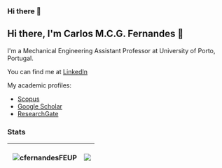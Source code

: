 ### Hi there 👋

## Hi there, I'm Carlos M.C.G. Fernandes 👋

I'm a Mechanical Engineering Assistant Professor at University of Porto, Portugal.

You can find me at [LinkedIn](https://www.linkedin.com/in/carlosmcgfernandes/)

My academic profiles:
- [Scopus](https://www.scopus.com/authid/detail.uri?authorId=55260634000)
- [Google Scholar](https://scholar.google.com/citations?user=ulRO8K4AAAAJ&hl=en)
- [ResearchGate](https://www.researchgate.net/profile/Carlos-Fernandes-34)


### Stats

| <p>&nbsp;<img align="center" src="https://github-readme-stats.vercel.app/api?username=cfernandesFEUP&show_icons=true&theme=dark&locale=en" alt="cfernandesFEUP" /></p> | <a href="https://github.com/cfernandesFEUP/github-readme-stats"><img align="center" src="https://github-readme-stats.vercel.app/api/top-langs/?username=cfernandesFEUP&show_icons=true&theme=dark&locale=en" /></a> |
| ------------- | ------------- |


<!--
**cfernandesFEUP/cfernandesFEUP** is a ✨ _special_ ✨ repository because its `README.md` (this file) appears on your GitHub profile.

Here are some ideas to get you started:

- 🔭 I’m currently working on ...
- 🌱 I’m currently learning ...
- 👯 I’m looking to collaborate on ...
- 🤔 I’m looking for help with ...
- 💬 Ask me about ...
- 📫 How to reach me: ...
- 😄 Pronouns: ...
- ⚡ Fun fact: ...
-->
